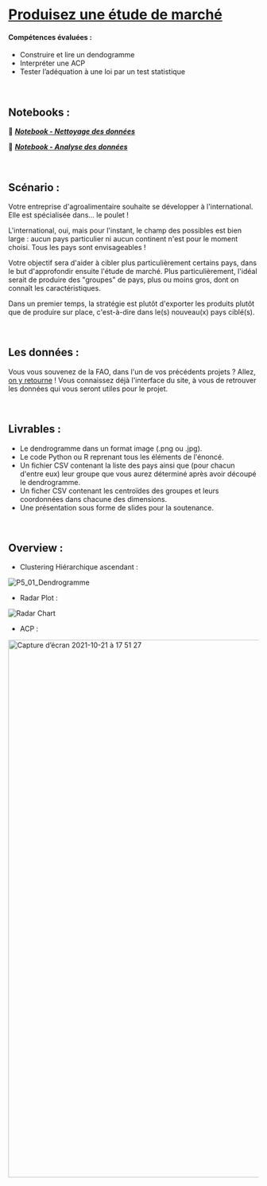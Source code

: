 # [Produisez une étude de marché](https://openclassrooms.com/fr/paths/65/projects/165/assignment)


#### Compétences évaluées : 

  - Construire et lire un dendogramme
  - Interpréter une ACP
  - Tester l’adéquation à une loi par un test statistique

<br> 

## Notebooks : 

📗 ***[Notebook - Nettoyage des données](https://github.com/Gladouu/P5/blob/main/P5_02_preprocessing.ipynb)***

📗 ***[Notebook - Analyse des données](https://github.com/Gladouu/P5/blob/main/P5_03_analysis.ipynb)***


<br>

## Scénario : 

Votre entreprise d'agroalimentaire souhaite se développer à l'international. Elle est spécialisée dans... le poulet !

L'international, oui, mais pour l'instant, le champ des possibles est bien large : aucun pays particulier ni aucun continent n'est pour le moment choisi. Tous les pays sont envisageables !

Votre objectif sera d'aider à cibler plus particulièrement certains pays, dans le but d'approfondir ensuite l'étude de marché. Plus particulièrement, l'idéal serait de produire des "groupes" de pays, plus ou moins gros, dont on connaît les caractéristiques.

Dans un premier temps, la stratégie est plutôt d'exporter les produits plutôt que de produire sur place, c'est-à-dire dans le(s) nouveau(x) pays ciblé(s).
 
<br> 

## Les données : 

Vous vous souvenez de la FAO, dans l'un de vos précédents projets ? Allez, [on y retourne](http://www.fao.org/faostat/fr/#data) ! Vous connaissez déjà l'interface du site, à vous de retrouver les données qui vous seront utiles pour le projet.

<br>

## Livrables : 

  - Le dendrogramme dans un format image (.png ou .jpg).
  - Le code Python ou R reprenant tous les éléments de l'énoncé.
  - Un fichier CSV contenant la liste des pays ainsi que (pour chacun d'entre eux) leur groupe que vous aurez déterminé après avoir découpé le dendrogramme.
  - Un ficher CSV contenant les centroïdes des groupes et leurs coordonnées dans chacune des dimensions.
  - Une présentation sous forme de slides pour la soutenance.

<br>

## Overview : 

  - Clustering Hiérarchique ascendant : 

![P5_01_Dendrogramme](https://user-images.githubusercontent.com/45063193/138311215-98468744-86d6-4322-b11a-bda3a0720431.jpg)

  - Radar Plot : 

![Radar Chart](https://user-images.githubusercontent.com/45063193/138312916-59e91609-11e8-4192-a58e-d403a080c594.jpg)

  - ACP : 
 
<img width="1080" alt="Capture d’écran 2021-10-21 à 17 51 27" src="https://user-images.githubusercontent.com/45063193/138313277-76b582cc-8c54-41d6-b7c2-d7252dba6ada.png">
